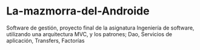 # La-mazmorra-del-Androide
Software de gestión, proyecto final de la asignatura Ingeniería de software, utilizando una arquitectura MVC, y los patrones; Dao, Servicios de aplicación, Transfers, Factorías
